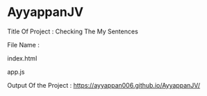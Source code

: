 # AyyappanJV

Title Of Project : Checking The My Sentences

File Name :

index.html

app.js

Output Of the Project :  https://ayyappan006.github.io/AyyappanJV/





